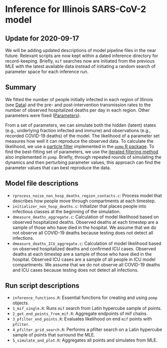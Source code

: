 # Inference for Illinois SARS-CoV-2 model

## Update for 2020-09-17

We will be adding updated descriptions of model pipeline files in the near future. Relevant scripts are now kept within a dated inference directory for record-keeping. Briefly, `mif` searches now are initiated from the previous MLE with the latest available data instead of initiating a random search of parameter space for each inference run.

## Summary

We fitted the number of people initially infected in each region of Illinois (see [Data](../Data)) and the pre- and post-intervention transmission rates to the number of observed hospitalized deaths per day in each region.
Other parameters were fixed ([Parameters](.../Parameters)).

From a set of parameters, we can simulate both the hidden (latent) states (e.g., underlying fraction infected and immune) and observations (e.g., recorded COVID-19 deaths) of the model.
The likelihood of a parameter set measures how well it can reproduce the observed data.
To calculate the likelihood, we use a [particle filter](https://kingaa.github.io/sbied/pfilter/pfilter.html) implemented in the [`pomp` R package](https://kingaa.github.io/pomp/).
To find the best-fitting set of parameters, we use the [iterated filtering method](https://kingaa.github.io/sbied/mif/mif.html) also implemented in `pomp`.
Briefly, through repeated rounds of simulating the dynamics and then perturbing parameter values, this approach can find the parameter values that can best reproduce the data.

## Model file descriptions

* `rprocess_noise_non_hosp_deaths_region_contacts.c`: Process model that describes how people move through compartments at each timestep.
* `initializer_non_hosp_deaths.c`: Initializer that places people into infectious classes at the beginning of the simulation.
* `dmeasure_deaths_aggregate.c`: Calculation of model likelihood based on observed hospitalized deaths. Observed deaths at each timestep are a sample of those who have died in the hospital. We assume that we do not observe all COVID-19 deaths because testing does not detect all infections.
* `dmeasure_deaths_ICU_aggregate.c`: Calculation of model likelihood based on observed hospitalized deaths and confirmed ICU cases. Observed deaths at each timestep are a sample of those who have died in the hospital. Observed ICU cases are a sample of all people in ICU model compartments. We assume that we do not observe all COVID-19 deaths and ICU cases because testing does not detect all infections.

## Run script descriptions
* `inference_functions.R`: Essential functions for creating and using `pomp` objects. 
* `1_mif_single.R`: Runs `mif` search from Latin hypercube sample of points.
* `2_get_end_points_from_mif.R`: Aggregate endpoints of mif chains.
* `3_pfilter_end_points.R`: Evaluates likelihood on end `mif` points with `pfilter`.
* `4_pfilter_grid_search.R`: Performs a pfilter search on a Latin hypercube sample of points that surround the MLE.
* `5_simulate_and_plot.R`: Aggregates all points and simulates from MLE.
